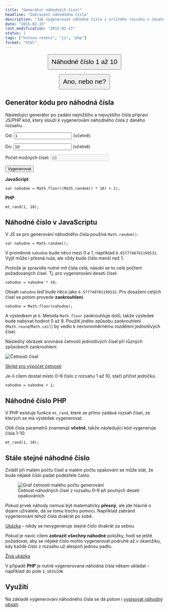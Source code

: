 ```yaml
---
title: "Generátor náhodných čísel"
headline: "Zobrazení náhodného čísla"
description: "Jak vygenerovat náhodné číslo z určitého rozsahu v JavaScriptu a PHP."
date: "2015-02-15"
last_modification: "2015-02-21"
status: 1
tags: ["hotova-reseni", "js", "php"]
format: "html"
---
```


<div class="live">
  <style>
    .nahodne button {
      min-width: 4em;
      padding: .5em;
      font-size: 150%;
      margin: auto;
      display: block;
    }
  </style>
  <p class="nahodne">
    <button onclick="
    this.innerHTML = Math.floor((Math.random() * 10) + 1)
    ">
      Náhodné číslo 1 až 10
    </button>  
  </p>
  <p class="nahodne">
    <button onclick="
    this.innerHTML = Math.floor((Math.random() * 2)) ? 'Ano' : 'Ne'
    ">
      Ano, nebo ne?
    </button>  
  </p>
</div>

<h2 id="generator">Generátor kódu pro náhodná čísla</h2>

<p>Následující generátor po zadání nejnižšího a nejvyššího čísla připraví JS/PHP kód, který slouží k vygenerování náhodného čísla z daného rozsahu.</p>

<div class="live no-source">
<form oninput="prepocitat(this)" onsubmit="prepocitat(this); return false">
  <p><label>Od: <input type="number" name="od" value="1"></label> (včetně)</p>
  <p><label>Do: <input type="number" name="do" value="10"></label> (včetně)</p>
  <p><label>Počet možných čísel: <input type="number" name="kolik" value="10" disabled></label></p>
  <button>Vygenerovat</button><span id="priklad"></span>  
  
  <p><b>JavaScript</b>:</p>
  <pre><code>var nahodne = Math.floor((Math.random() * <span id="kolik">10</span>) + <span id="od">1</span>);</code></pre>
  
  <p><b>PHP</b>:</p>
  <pre><code>mt_rand(<span id="od-php">1</span>, <span id="do-php">10</span>);</code></pre>  
</form>
</div>




<h2 id="js">Náhodné číslo v JavaScriptu</h2>

<p>V JS se pro generování náhodného čísla používá <code>Math.random()</code>.</p>

<pre><code>var nahodne = Math.random();</code></pre>



<p>V proměnné <code>nahodne</code> bude něco mezi 0 a 1, například <code>0.6577748781199532</code>. Vyjít může i přesná nula, ale vždy bude číslo menší než 1.</p>

<p>Protože je zpravidla nutné mít čísla celá, násobí se to celé počtem požadovaných čísel. Tj. pro vygenerování deseti čísel:</p>

<pre><code>nahodne = nahodne * 10;</code></pre>




<p>Obsah <code>nahodne</code> teď bude něco jako <code>6.577748781199532</code>. Pro dosažení celých čísel se potom provede <b>zaokrouhlení</b>.</p>

<pre><code>nahodne = Math.floor(nahodne);</code></pre>


<p>A výsledkem je <code>6</code>. Metoda <code>Math.floor</code> zaokrouhluje dolů, takže výsledek bude nabývat hodnot 0 až 9. Použití jiného způsobu zaokrouhlení (<code>Math.round</code>/<code>Math.ceil</code>) by vedlo k nerovnoměrnému rozdělení jednotlivých čísel.</p>

<p>Následný obrázek srovnává četnosti jednotlivých čísel při různých způsobech zaokrouhlení.</p>

<p><img src="/files/nahodne-cislo/cetnost.png" alt="Četnosti čísel" class="border"></p>















<p><a href="http://kod.djpw.cz/etkb">Skript pro výpočet četnosti</a></p>

<p>Je-li cílem dostat místo 0–9 číslo z rozsahu 1 až 10, stačí přičíst jedničku.</p>

<pre><code>nahodne = nahodne + 1;</code></pre>



<h2 id="php">Náhodné číslo PHP</h2>

<p>V PHP existuje funkce <code>mt_rand</code>, které se přímo zadává rozsah čísel, ze kterých se má výsledek vygenerovat.</p>

<p>Obě čísla parametrů znamenají <b>včetně</b>, takže následující kód vygeneruje čísla 1–10.</p>

<pre><code>mt_rand(1, 10);</code></pre>




<h2 id="stejne">Stále stejné náhodné číslo</h2>

<p>Zvlášť při malém počtu čísel a malém počtu opakování se může stát, že bude nějaké číslo padat podezřele často.</p>

<figure>
  <img src="/files/nahodne-cislo/cetnost-10.png" alt="Graf četnosti malého počtu generování" class="border">
  <figcaption>Četnost náhodných čísel z rozsahu 0–9 při pouhých deseti opakováních</figcaption>
</figure>







<p>Pokud prvek náhody nemusí být matematicky <b>přesný</b>, ale jde hlavně o dojem uživatele, dá se tomu trochu pomoci. Například zabránit vygenerování téhož čísla dvakrát po sobě.</p>

<p><a href="http://kod.djpw.cz/otkb">Ukázka</a> – nikdy se nevygeneruje stejné číslo dvakrát za sebou</p>

<p>Pokud je navíc cílem <b>zobrazit všechny náhodné</b> položky, hodí se ještě požadovat, aby se nějaké číslo mohlo vygenerovat podruhé až v okamžiku, kdy každé číslo z rozsahu už alespoň jednou padlo.</p>

<p><a href="http://kod.djpw.cz/stkb">Živá ukázka</a></p>

<p>V případě <b>PHP</b> je nutné vygenerovaná náhodná čísla někam ukládat – například do pole <code>$_SESSION</code>.</p>




<h2 id="vyuziti">Využití</h2>

<p>Na základě vygenerování náhodného čísla se dá potom i <a href="/random">vypisovat náhodný obsah</a>.</p>


<script>
  var priklad = document.getElementById("priklad");
  var kolik = document.getElementById("kolik");
  var od = document.getElementById("od");
  var odPhp = document.getElementById("od-php");
  var doPhp = document.getElementById("do-php");
  function prepocitat(form) {
    form.kolik.value = form.do.value - form.od.value + 1;
    // JS
    kolik.innerHTML = form.kolik.value;
    od.innerHTML = form.od.value;
    
    // PHP
    odPhp.innerHTML = form.od.value;
    doPhp.innerHTML = form.do.value;
    
    priklad.innerHTML = Math.floor((Math.random() * parseFloat(form.kolik.value)) + parseFloat(form.od.value));
  }
</script>

<style>
  #priklad {
    margin-left: 1em;
  }
</style>